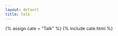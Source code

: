 ```yaml
---
layout: default
title: Talk
---
```

<!-- 声明分类变量 -->
{% assign cate = "Talk" %}
{% include cate.html %}

